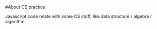 #About CS practice

Javascript code relate with some CS stuff, like data structure / algebra / algorithm.
